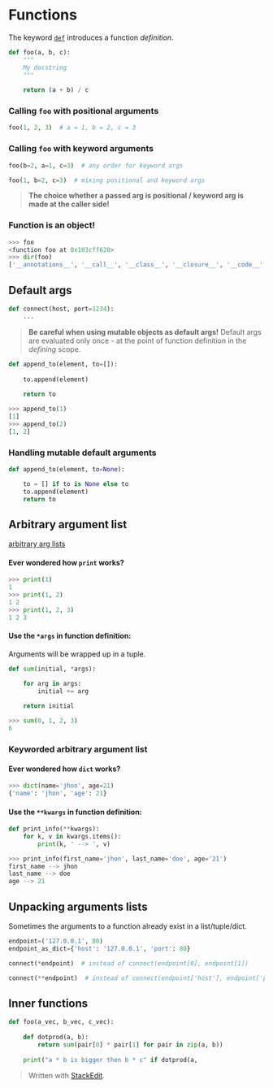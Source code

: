 
# Functions
The keyword [`def`](https://docs.python.org/3/reference/compound_stmts.html#def) introduces a function _definition_.
```python
def foo(a, b, c):
	"""
	My docstring
	"""
	
	return (a + b) / c
```
### Calling ```foo``` with positional arguments
```python
foo(1, 2, 3)  # a = 1, b = 2, c = 3
```
### Calling ```foo``` with keyword arguments
```python
foo(b=2, a=1, c=3)  # any order for keyword args
```
```python
foo(1, b=2, c=3)  # mixing positional and keyword args
```

> **The choice whether a passed arg is positional / keyword arg is made at the caller side!**
### Function is an object!
```python
>>> foo
<function foo at 0x103cff620>
>>> dir(foo)
['__annotations__', '__call__', '__class__', '__closure__', '__code__', '__defaults__', '__delattr__', '__dict__', '__dir__', '__doc__', '__eq__', '__format__', '__ge__', '__get__', '__getattribute__', '__globals__', '__gt__', '__hash__', '__init__', '__init_subclass__', '__kwdefaults__', '__le__', '__lt__', '__module__', '__name__', '__ne__', '__new__', '__qualname__', '__reduce__', '__reduce_ex__', '__repr__', '__setattr__', '__sizeof__', '__str__', '__subclasshook__']
```
## Default args
```python
def connect(host, port=1234):
	...
```

> **Be careful when using mutable objects as default args!**
> Default args are evaluated only once - at the point of function definition in the _defining_ scope.
```python
def append_to(element, to=[]):
	
	to.append(element)
	
	return to
```
```python
>>> append_to(1)
[1]
>>> append_to(2)
[1, 2]
```
### Handling mutable default arguments
```python
def append_to(element, to=None):

	to = [] if to is None else to
	to.append(element)
	return to
```
## Arbitrary argument list
[arbitrary arg lists](https://docs.python.org/3/tutorial/controlflow.html#arbitrary-argument-lists)
#### Ever wondered how ```print``` works?
```python
>>> print(1)
1
>>> print(1, 2)
1 2
>>> print(1, 2, 3)
1 2 3
```
#### Use the ```*args``` in function definition:
Arguments will be wrapped up in a tuple.
```python
def sum(initial, *args):

	for arg in args:
		initial += arg
	
	return initial	
```
```python
>>> sum(0, 1, 2, 3)
6
```
### Keyworded arbitrary argument list
#### Ever wondered how ```dict``` works?
```python
>>> dict(name='jhon', age=21)
{'name': 'jhon', 'age': 21}
```
#### Use the ```**kwargs``` in function definition:
```python
def print_info(**kwargs):
	for k, v in kwargs.items():
		print(k, ' --> ', v)
```
```python
>>> print_info(first_name='jhon', last_name='doe', age='21')
first_name --> jhon
last_name --> doe
age --> 21
```
## Unpacking arguments lists
Sometimes the arguments to a function already exist in a list/tuple/dict.
```python
endpoint=('127.0.0.1', 80)
endpoint_as_dict={'host': '127.0.0.1', 'port': 80} 

connect(*endpoint)  # instead of connect(endpoint[0], endpoint[1])

connect(**endpoint)  # instead of connect(endpoint['host'], endpoint['port'])
```
## Inner functions
```python
def foo(a_vec, b_vec, c_vec):
	
	def dotprod(a, b):
		return sum(pair[0] * pair[1] for pair in zip(a, b))
	
	print("a * b is bigger then b * c" if dotprod(a,
```
> Written with [StackEdit](https://stackedit.io/).

<!--stackedit_data:
eyJoaXN0b3J5IjpbODk5MjM4NjI2LC03OTg4NzQ0NTIsMTM1MT
c0MTIwNiwtMTAzNzEwNDY5MywtMTMyMjcyNjk4MCwtODAyMzAy
NTQxLC0xMDkwMjEwMzkwLC0yMTM3NjUyMjE4LC0xMDI4NDUwMT
I1LDEyMDUwMjc2MTcsNDU3MTA2ODVdfQ==
-->
